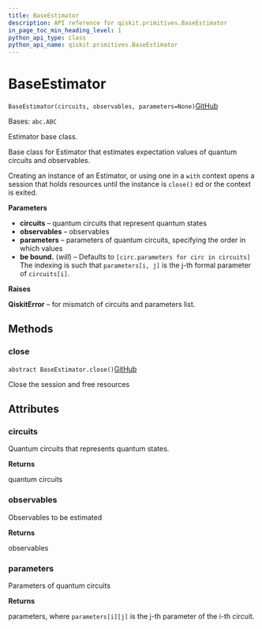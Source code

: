 ```yaml
---
title: BaseEstimator
description: API reference for qiskit.primitives.BaseEstimator
in_page_toc_min_heading_level: 1
python_api_type: class
python_api_name: qiskit.primitives.BaseEstimator
---
```


# BaseEstimator

<span id="qiskit.primitives.BaseEstimator" />

`BaseEstimator(circuits, observables, parameters=None)`[GitHub](https://github.com/qiskit/qiskit/tree/stable/0.20/qiskit/primitives/base_estimator.py "view source code")

Bases: `abc.ABC`

Estimator base class.

Base class for Estimator that estimates expectation values of quantum circuits and observables.

Creating an instance of an Estimator, or using one in a `with` context opens a session that holds resources until the instance is `close()` ed or the context is exited.

**Parameters**

*   **circuits** – quantum circuits that represent quantum states
*   **observables** – observables
*   **parameters** – parameters of quantum circuits, specifying the order in which values
*   **be bound.** (*will*) – Defaults to `[circ.parameters for circ in circuits]` The indexing is such that `parameters[i, j]` is the j-th formal parameter of `circuits[i]`.

**Raises**

**QiskitError** – for mismatch of circuits and parameters list.

## Methods

### close

<span id="qiskit.primitives.BaseEstimator.close" />

`abstract BaseEstimator.close()`[GitHub](https://github.com/qiskit/qiskit/tree/stable/0.20/qiskit/primitives/base_estimator.py "view source code")

Close the session and free resources

## Attributes

<span id="qiskit.primitives.BaseEstimator.circuits" />

### circuits

Quantum circuits that represents quantum states.

**Returns**

quantum circuits

<span id="qiskit.primitives.BaseEstimator.observables" />

### observables

Observables to be estimated

**Returns**

observables

<span id="qiskit.primitives.BaseEstimator.parameters" />

### parameters

Parameters of quantum circuits

**Returns**

parameters, where `parameters[i][j]` is the j-th parameter of the i-th circuit.

